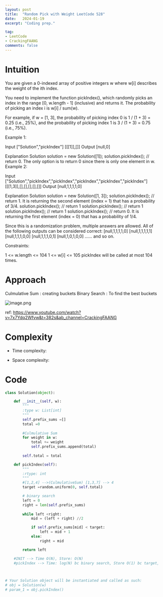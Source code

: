 ```yaml
---
layout: post
title:  "Random Pick with Weight LeetCode 528"
date:   2024-01-19
excerpt: "Coding prep."

tag:
- LeetCode
- CrackingFAANG
comments: false
---
```


# Intuition
<!-- Describe your first thoughts on how to solve this problem. -->
You are given a 0-indexed array of positive integers w where w[i] describes the weight of the ith index.

You need to implement the function pickIndex(), which randomly picks an index in the range [0, w.length - 1] (inclusive) and returns it. The probability of picking an index i is w[i] / sum(w).

For example, if w = [1, 3], the probability of picking index 0 is 1 / (1 + 3) = 0.25 (i.e., 25%), and the probability of picking index 1 is 3 / (1 + 3) = 0.75 (i.e., 75%).
 

Example 1:

Input
["Solution","pickIndex"]
[[[1]],[]]
Output
[null,0]

Explanation
Solution solution = new Solution([1]);
solution.pickIndex(); // return 0. The only option is to return 0 since there is only one element in w.
Example 2:

Input
["Solution","pickIndex","pickIndex","pickIndex","pickIndex","pickIndex"]
[[[1,3]],[],[],[],[],[]]
Output
[null,1,1,1,1,0]

Explanation
Solution solution = new Solution([1, 3]);
solution.pickIndex(); // return 1. It is returning the second element (index = 1) that has a probability of 3/4.
solution.pickIndex(); // return 1
solution.pickIndex(); // return 1
solution.pickIndex(); // return 1
solution.pickIndex(); // return 0. It is returning the first element (index = 0) that has a probability of 1/4.

Since this is a randomization problem, multiple answers are allowed.
All of the following outputs can be considered correct:
[null,1,1,1,1,0]
[null,1,1,1,1,1]
[null,1,1,1,0,0]
[null,1,1,1,0,1]
[null,1,0,1,0,0]
......
and so on.
 

Constraints:

1 <= w.length <= 104
1 <= w[i] <= 105
pickIndex will be called at most 104 times.

# Approach
<!-- Describe your approach to solving the problem. -->
Culmulative Sum : creating buckets
Binary Search : To find the best buckets

![image.png](https://assets.leetcode.com/users/images/2a5b3a0c-d3c6-41ed-88fc-b4e717d82f67_1705728383.0958092.png)

ref: https://www.youtube.com/watch?v=7x7Ydq2Wfvw&t=382s&ab_channel=CrackingFAANG

# Complexity
- Time complexity:
<!-- Add your time complexity here, e.g. $$O(n)$$ -->


- Space complexity:
<!-- Add your space complexity here, e.g. $$O(n)$$ -->

# Code
```python
class Solution(object):

    def __init__(self, w):
        """
        :type w: List[int]
        """
        self.prefix_sums =[]
        total =0
        
        #Culmulative Sum
        for weight in w:
            total += weight
            self.prefix_sums.append(total)
        
        self.total = total

    def pickIndex(self):
        """
        :rtype: int
        """
        #[1,2,4] -->(CulmulativeSum) [1,3,7] --> 4
        target =random.uniform(0, self.total)

        # binary search
        left = 0
        right = len(self.prefix_sums)
        
        while left <right:
            mid = (left + right) //2

            if self.prefix_sums[mid] < target:
                left = mid + 1
            else:
                right = mid

        return left

    #INIT --> Time O(N), Store: O(N)
    #pickIndex --> Time: log(N) bc binary search, Store O(1) bc target, left and right 
        


# Your Solution object will be instantiated and called as such:
# obj = Solution(w)
# param_1 = obj.pickIndex()
```
